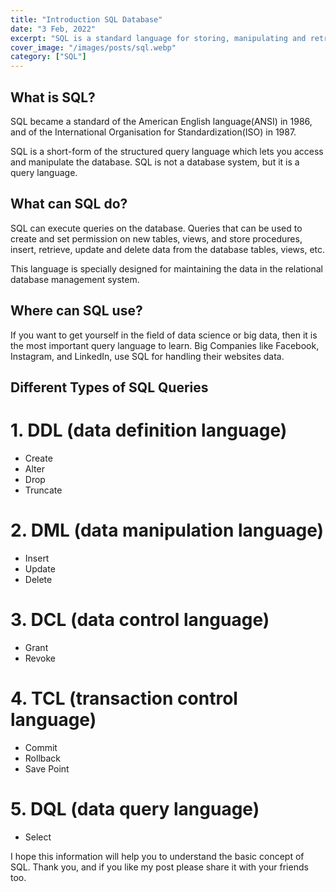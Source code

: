 ```yaml
---
title: "Introduction SQL Database"
date: "3 Feb, 2022"
excerpt: "SQL is a standard language for storing, manipulating and retrieving data in databases."
cover_image: "/images/posts/sql.webp"
category: ["SQL"]
---
```


## What is SQL?

SQL became a standard of the American English language(ANSI) in 1986, and of the International Organisation for Standardization(ISO) in 1987.

SQL is a short-form of the structured query language which lets you access and manipulate the database. SQL is not a database system, but it is a query language.

## What can SQL do?

SQL can execute queries on the database. Queries that can be used to create and set permission on new tables, views, and store procedures, insert, retrieve, update and delete data from the database tables, views, etc.

This language is specially designed for maintaining the data in the relational database management system.

## Where can SQL use?

If you want to get yourself in the field of data science or big data, then it is the most important query language to learn. Big Companies like Facebook, Instagram, and LinkedIn, use SQL for handling their websites data.

## Different Types of SQL Queries

# 1. DDL (data definition language)
- Create 
- Alter
- Drop
- Truncate

# 2. DML (data manipulation language)
- Insert
- Update
- Delete

# 3. DCL (data control language)
- Grant
- Revoke

# 4. TCL (transaction control language)
- Commit
- Rollback
- Save Point

# 5. DQL (data query language)
- Select

I hope this information will help you to understand the basic concept of SQL. Thank you, and if you like my post please share it with your friends too.